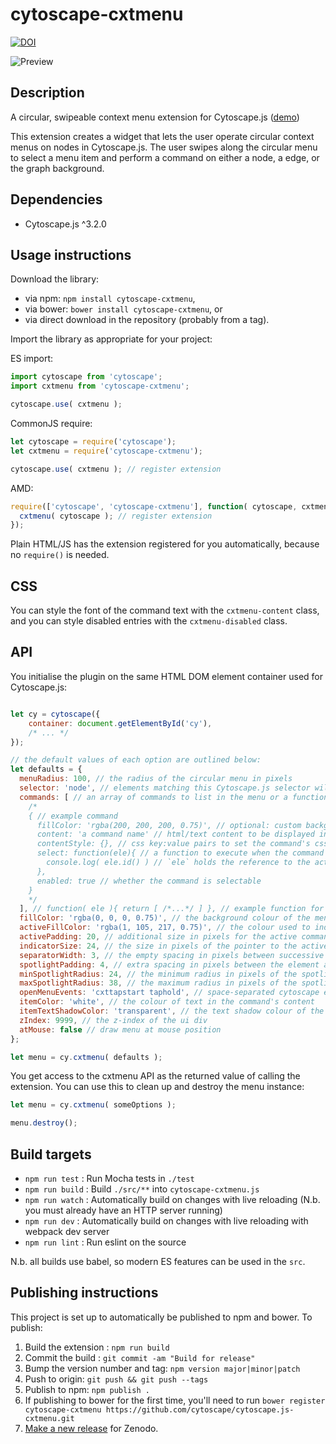 cytoscape-cxtmenu
================================================================================

[![DOI](https://zenodo.org/badge/16010906.svg)](https://zenodo.org/badge/latestdoi/16010906)

![Preview](https://raw.githubusercontent.com/cytoscape/cytoscape.js-cxtmenu/master/preview.png)

## Description

A circular, swipeable context menu extension for Cytoscape.js ([demo](https://cytoscape.github.io/cytoscape.js-cxtmenu))

This extension creates a widget that lets the user operate circular context menus on nodes in Cytoscape.js.  The user swipes along the circular menu to select a menu item and perform a command on either a node, a edge, or the graph background.

## Dependencies

 * Cytoscape.js ^3.2.0


## Usage instructions

Download the library:
 * via npm: `npm install cytoscape-cxtmenu`,
 * via bower: `bower install cytoscape-cxtmenu`, or
 * via direct download in the repository (probably from a tag).

Import the library as appropriate for your project:

ES import:

```js
import cytoscape from 'cytoscape';
import cxtmenu from 'cytoscape-cxtmenu';

cytoscape.use( cxtmenu );
```

CommonJS require:

```js
let cytoscape = require('cytoscape');
let cxtmenu = require('cytoscape-cxtmenu');

cytoscape.use( cxtmenu ); // register extension
```

AMD:

```js
require(['cytoscape', 'cytoscape-cxtmenu'], function( cytoscape, cxtmenu ){
  cxtmenu( cytoscape ); // register extension
});
```

Plain HTML/JS has the extension registered for you automatically, because no `require()` is needed.


## CSS

You can style the font of the command text with the `cxtmenu-content` class, and you can style disabled entries with the `cxtmenu-disabled` class.


## API

You initialise the plugin on the same HTML DOM element container used for Cytoscape.js:

```js

let cy = cytoscape({
	container: document.getElementById('cy'),
	/* ... */
});

// the default values of each option are outlined below:
let defaults = {
  menuRadius: 100, // the radius of the circular menu in pixels
  selector: 'node', // elements matching this Cytoscape.js selector will trigger cxtmenus
  commands: [ // an array of commands to list in the menu or a function that returns the array
    /*
    { // example command
      fillColor: 'rgba(200, 200, 200, 0.75)', // optional: custom background color for item
      content: 'a command name' // html/text content to be displayed in the menu
      contentStyle: {}, // css key:value pairs to set the command's css in js if you want
      select: function(ele){ // a function to execute when the command is selected
        console.log( ele.id() ) // `ele` holds the reference to the active element
      },
      enabled: true // whether the command is selectable
    }
    */
  ], // function( ele ){ return [ /*...*/ ] }, // example function for commands
  fillColor: 'rgba(0, 0, 0, 0.75)', // the background colour of the menu
  activeFillColor: 'rgba(1, 105, 217, 0.75)', // the colour used to indicate the selected command
  activePadding: 20, // additional size in pixels for the active command
  indicatorSize: 24, // the size in pixels of the pointer to the active command
  separatorWidth: 3, // the empty spacing in pixels between successive commands
  spotlightPadding: 4, // extra spacing in pixels between the element and the spotlight
  minSpotlightRadius: 24, // the minimum radius in pixels of the spotlight
  maxSpotlightRadius: 38, // the maximum radius in pixels of the spotlight
  openMenuEvents: 'cxttapstart taphold', // space-separated cytoscape events that will open the menu; only `cxttapstart` and/or `taphold` work here
  itemColor: 'white', // the colour of text in the command's content
  itemTextShadowColor: 'transparent', // the text shadow colour of the command's content
  zIndex: 9999, // the z-index of the ui div
  atMouse: false // draw menu at mouse position
};

let menu = cy.cxtmenu( defaults );
```

You get access to the cxtmenu API as the returned value of calling the extension.  You can use this to clean up and destroy the menu instance:

```js
let menu = cy.cxtmenu( someOptions );

menu.destroy();
```


## Build targets

* `npm run test` : Run Mocha tests in `./test`
* `npm run build` : Build `./src/**` into `cytoscape-cxtmenu.js`
* `npm run watch` : Automatically build on changes with live reloading (N.b. you must already have an HTTP server running)
* `npm run dev` : Automatically build on changes with live reloading with webpack dev server
* `npm run lint` : Run eslint on the source

N.b. all builds use babel, so modern ES features can be used in the `src`.


## Publishing instructions

This project is set up to automatically be published to npm and bower.  To publish:

1. Build the extension : `npm run build`
1. Commit the build : `git commit -am "Build for release"`
1. Bump the version number and tag: `npm version major|minor|patch`
1. Push to origin: `git push && git push --tags`
1. Publish to npm: `npm publish .`
1. If publishing to bower for the first time, you'll need to run `bower register cytoscape-cxtmenu https://github.com/cytoscape/cytoscape.js-cxtmenu.git`
1. [Make a new release](https://github.com/cytoscape/cytoscape.js-cxtmenu/releases/new) for Zenodo.
